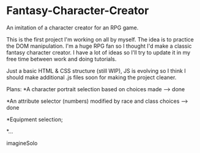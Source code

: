# Fantasy-Character-Creator
An imitation of a character creator for an RPG game.

This is the first project I'm working on all by myself.
The idea is to practice the DOM manipulation. I'm a huge RPG fan so I thought I'd make a classic fantasy character creator. I have a lot of ideas so I'll try to update it in my free time between work and doing tutorials.

Just a basic HTML & CSS structure (still WIP), JS is evolving so I think I should make additional .js files soon for making the project cleaner.

Plans:
*A character portrait selection based on choices made --> done

*An attribute selector (numbers) modified by race and class choices --> done

*Equipment selection;

*...

imagineSolo
